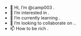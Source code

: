 - 👋 Hi, I’m @camp003 .
- 👀 I’m interested in .
- 🌱 I’m currently learning .
- 💞️ I’m looking to collaborate on ..
- 📫 How to be rich .

<!---
camp003/camp003 is a ✨ special ✨ repository because its `README.md` (this file) appears on your GitHub profile.
You can click the Preview link to take a look at your changes.
--->
